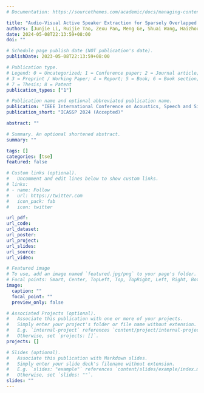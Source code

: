 ```yaml
---
# Documentation: https://sourcethemes.com/academic/docs/managing-content/

title: "Audio-Visual Active Speaker Extraction for Sparsely Overlapped Multi-talker Speech"
authors: [Junjie Li, Ruijie Tao, Zexu Pan, Meng Ge, Shuai Wang, Haizhou Li]
date: 2024-05-08T22:13:59+08:00
doi: ""

# Schedule page publish date (NOT publication's date).
publishDate: 2023-05-08T22:13:59+08:00

# Publication type.
# Legend: 0 = Uncategorized; 1 = Conference paper; 2 = Journal article;
# 3 = Preprint / Working Paper; 4 = Report; 5 = Book; 6 = Book section;
# 7 = Thesis; 8 = Patent
publication_types: ["1"]

# Publication name and optional abbreviated publication name.
publication: "IEEE International Conference on Acoustics, Speech and Signal Processing (ICASSP), South Korea, 2024"
publication_short: "ICASSP 2024 (Accepted)"

abstract: ""

# Summary. An optional shortened abstract.
summary: ""

tags: []
categories: [tse]
featured: false

# Custom links (optional).
#   Uncomment and edit lines below to show custom links.
# links:
# - name: Follow
#   url: https://twitter.com
#   icon_pack: fab
#   icon: twitter

url_pdf: 
url_code: 
url_dataset:
url_poster:
url_project:
url_slides:
url_source:
url_video:

# Featured image
# To use, add an image named `featured.jpg/png` to your page's folder. 
# Focal points: Smart, Center, TopLeft, Top, TopRight, Left, Right, BottomLeft, Bottom, BottomRight.
image:
  caption: ""
  focal_point: ""
  preview_only: false

# Associated Projects (optional).
#   Associate this publication with one or more of your projects.
#   Simply enter your project's folder or file name without extension.
#   E.g. `internal-project` references `content/project/internal-project/index.md`.
#   Otherwise, set `projects: []`.
projects: []

# Slides (optional).
#   Associate this publication with Markdown slides.
#   Simply enter your slide deck's filename without extension.
#   E.g. `slides: "example"` references `content/slides/example/index.md`.
#   Otherwise, set `slides: ""`.
slides: ""
---
```

